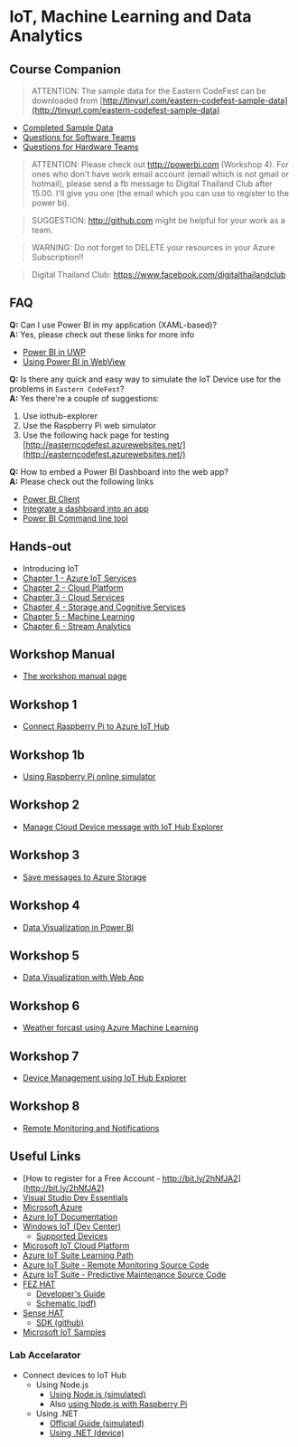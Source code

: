 # IoT, Machine Learning and Data Analytics
## Course Companion

> ATTENTION: The sample data for the Eastern CodeFest can be downloaded from
[http://tinyurl.com/eastern-codefest-sample-data](http://tinyurl.com/eastern-codefest-sample-data)
* [Completed Sample Data](http://tinyurl.com/yagfk28o)
* [Questions for Software Teams](https://easterncodefest.blob.core.windows.net/sample-data/sw.pdf)
* [Questions for Hardware Teams](https://easterncodefest.blob.core.windows.net/sample-data/hw.pdf)

> ATTENTION: Please check out http://powerbi.com (Workshop 4).
For ones who don't have work email account (email which is not gmail or hotmail),
please send a fb message to Digital Thailand Club after 15.00.
I'll give you one (the email which you can use to register to the power bi).

> SUGGESTION: http://github.com might be helpful for your work as a team.

> WARNING: Do not forget to DELETE your resources in your Azure Subscription!!

> Digital Thailand Club: https://www.facebook.com/digitalthailandclub

## FAQ
**Q:** Can I use Power BI in my application (XAML-based)?  
**A:** Yes, please check out these links for more info  
* [Power BI in UWP](http://community.powerbi.com/t5/Desktop/Power-BI-Embedded-Integrate-a-report-into-a-UWP-app/td-p/59360)
* [Using Power BI in WebView](https://gist.github.com/itsananderson/14a179174ea65e246ce7)

**Q:** Is there any quick and easy way to simulate the IoT Device use for the problems in `Eastern CodeFest`?  
**A:** Yes there're a couple of suggestions:
1. Use iothub-explorer
1. Use the Raspberry Pi web simulator
1. Use the following hack page for testing [http://easterncodefest.azurewebsites.net/](http://easterncodefest.azurewebsites.net/)

**Q:** How to embed a Power BI Dashboard into the web app?  
**A:** Please check out the following links  
* [Power BI Client](https://microsoft.github.io/PowerBI-JavaScript/)
* [Integrate a dashboard into an app](https://powerbi.microsoft.com/en-us/documentation/powerbi-developer-integrate-dashboard/)
* [Power BI Command line tool](https://github.com/Microsoft/PowerBI-cli)

## Hands-out
* Introducing IoT
* [Chapter 1 - Azure IoT Services](slides/m01_azure_iot.pdf)
* [Chapter 2 - Cloud Platform](slides/m02_cloud.pdf)
* [Chapter 3 - Cloud Services](slides/m03_cloud15.pdf)
* [Chapter 4 - Storage and Cognitive Services](slides/m04_storage.pdf)
* [Chapter 5 - Machine Learning](slides/m05_machine_learning.pdf)
* [Chapter 6 - Stream Analytics](slides/m06_stream_analytics.pdf)

## Workshop Manual
* [The workshop manual page](https://www.gitbook.com/book/tlaothong/azure-iot-workshop)

## Workshop 1
* [Connect Raspberry Pi to Azure IoT Hub](https://tlaothong.gitbooks.io/azure-iot-workshop/content/iot-hub-raspberry-pi-kit-node-get-started.html)

## Workshop 1b
* [Using Raspberry Pi online simulator](https://tlaothong.gitbooks.io/azure-iot-workshop/content/iot-hub-raspberry-pi-web-simulator-get-started.html)

## Workshop 2
* [Manage Cloud Device message with IoT Hub Explorer](https://tlaothong.gitbooks.io/azure-iot-workshop/content/iot-hub-explorer-cloud-device-messaging.html)

## Workshop 3
* [Save messages to Azure Storage](https://tlaothong.gitbooks.io/azure-iot-workshop/content/iot-hub-store-data-in-azure-table-storage.html)

## Workshop 4
* [Data Visualization in Power BI](https://tlaothong.gitbooks.io/azure-iot-workshop/content/iot-hub-live-data-visualization-in-power-bi.html)

## Workshop 5
* [Data Visualization with Web App](https://tlaothong.gitbooks.io/azure-iot-workshop/content/iot-hub-live-data-visualization-in-web-apps.html)

## Workshop 6
* [Weather forcast using Azure Machine Learning](https://tlaothong.gitbooks.io/azure-iot-workshop/content/iot-hub-weather-forecast-machine-learning.html)

## Workshop 7
* [Device Management using IoT Hub Explorer](https://tlaothong.gitbooks.io/azure-iot-workshop/content/iot-hub-device-management-iothub-explorer.html)

## Workshop 8
* [Remote Monitoring and Notifications](https://tlaothong.gitbooks.io/azure-iot-workshop/content/iot-hub-monitoring-notifications-with-azure-logic-apps.html)

## Useful Links
* [How to register for a Free Account - http://bit.ly/2hNfJA2](http://bit.ly/2hNfJA2)
* [Visual Studio Dev Essentials](https://www.visualstudio.com/dev-essentials/)
* [Microsoft Azure](https://azure.com)
* [Azure IoT Documentation](https://docs.microsoft.com/en-us/azure/#pivot=services&panel=iot)
* [Windows IoT (Dev Center)](https://developer.microsoft.com/windows/iot)
    * [Supported Devices](https://developer.microsoft.com/windows/iot/explore/deviceoptions)
* [Microsoft IoT Cloud Platform](https://www.microsoft.com/en-us/cloud-platform/internet-of-things)
* [Azure IoT Suite Learning Path](https://azure.microsoft.com/en-us/documentation/learning-paths/iot-suite/)
* [Azure IoT Suite - Remote Monitoring Source Code](https://github.com/Azure/azure-iot-remote-monitoring)
* [Azure IoT Suite - Predictive Maintenance Source Code](https://github.com/Azure/azure-iot-predictive-maintenance)
* [FEZ HAT](https://www.ghielectronics.com/catalog/product/500)
    * [Developer's Guide](https://www.ghielectronics.com/docs/329/fez-hat-developers-guide)
    * [Schematic (pdf)](http://www.ghielectronics.com/downloads/schematic/FEZ_HAT_SCH.pdf)
* [Sense HAT](https://www.hackster.io/laserbrain/windows-iot-sense-hat)
    * [SDK (github)](https://github.com/emmellsoft/RPi.SenseHat)
* [Microsoft IoT Samples](https://github.com/ms-iot/samples)

### Lab Accelarator
* Connect devices to IoT Hub
    * Using Node.js
        * [Using Node.js (simulated)](https://docs.microsoft.com/en-us/azure/iot-hub/iot-hub-node-node-device-management-get-started)
        * Also [using Node.js with Raspberry Pi](https://docs.microsoft.com/en-us/azure/iot-hub/iot-hub-raspberry-pi-kit-node-get-started)
    * Using .NET
        * [Official Guide (simulated)](https://docs.microsoft.com/en-us/azure/iot-hub/iot-hub-csharp-csharp-getstarted)
        * [Using .NET (device)](how2/netdevice2iothub.md)
